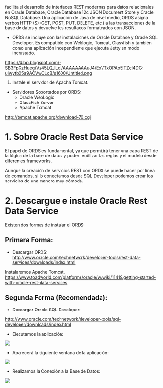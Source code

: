 facilita el desarrollo de interfaces REST modernas para datos relacionales en Oracle Database, Oracle Database 12c JSON Document Store y Oracle NoSQL Database. 
Una aplicación de Java de nivel medio, ORDS asigna verbos HTTP (S) (GET, POST, PUT, DELETE, etc.) a las transacciones de la base de datos y devuelve los resultados formateados con JSON.

+ ORDS se incluye con las instalaciones de Oracle Database y Oracle SQL Developer. Es compatible con Weblogic, Tomcat, Glassfish y también como una aplicación independiente que ejecuta Jetty en modo incrustado.

https://4.bp.blogspot.com/-SB3FpGzHueg/Vz45LQ_lLdI/AAAAAAAAuJ4/ExVTxOPAo5ITZcl4DG-uIwytbX5a9ACVwCLcB/s1600/Untitled.png


1. Instale el servidor de Apacha Tomcat.

* Servidores Soportados por ORDS:
    + Oracle WebLogic
    + GlassFish Server
    + Apache Tomcat

<http://tomcat.apache.org/download-70.cgi>

# 1. Sobre Oracle Rest Data Service

El papel de ORDS es fundamental, ya que permitirá tener una capa REST de la lógica de la base de datos y poder reutilizar las reglas y el modelo desde diferentes frameworks.

Aunque la creación de servicios REST con ORDS se puede hacer por línea de comandos, si lo conectamos desde SQL Developer podemos crear los servicios de una manera muy cómoda.

# 2. Descargue e instale Oracle Rest Data Service

Existen dos formas de instalar el ORDS:

## Primera Forma:

+ Descargar ORDS:  
<http://www.oracle.com/technetwork/developer-tools/rest-data-services/downloads/index.html>

Instalaremos Apache Tomcat.
<https://www.toadworld.com/platforms/oracle/w/wiki/11419.getting-started-with-oracle-rest-data-services>


## Segunda Forma (Recomendada):

+ Descargar Oracle SQL Developer:  

<http://www.oracle.com/technetwork/developer-tools/sql-developer/downloads/index.html>

+ Ejecutamos la aplicación:  

<img src="http://res.cloudinary.com/dwj4kbnam/image/upload/v1517442306/sshot-199_zsjahm.png">

+ Aparecerá la siguiente ventana de la aplicación:  

<img src="http://res.cloudinary.com/dwj4kbnam/image/upload/v1517442555/sshot-1_y5g2jt.png">

+ Realizamos la Conexión a la Base de Datos:  

<img src="http://res.cloudinary.com/dwj4kbnam/image/upload/v1517442943/sshot-2_mais6e.png">
